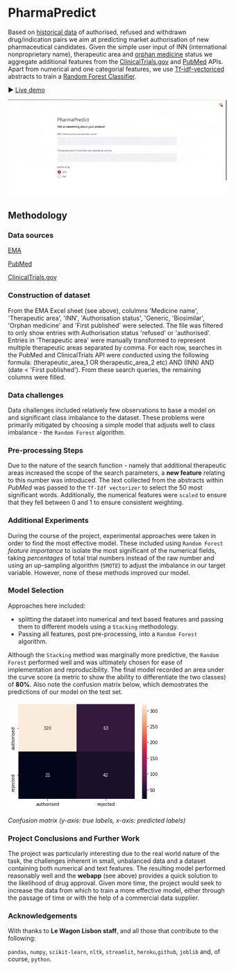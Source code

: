 # PharmaPredict
Based on [historical data](https://www.ema.europa.eu/en/medicines/download-medicine-data) of authorised, refused and withdrawn drug/indication pairs we aim at predicting market authorisation of new pharmaceutical candidates. Given the simple user input of INN (international nonproprietary name), therapeutic area and [orphan medicine](https://en.wikipedia.org/wiki/Orphan_drug) status we aggregate additional features from the [ClinicalTrials.gov](https://clinicaltrials.gov/api/) and [PubMed](https://www.ncbi.nlm.nih.gov/home/develop/api/) APIs. Apart from numerical and one categorial features, we use [Tf-idf-vectoriced](https://scikit-learn.org/stable/modules/feature_extraction.html#tfidf-term-weighting) abstracts to train a [Random Forest Classifier](https://scikit-learn.org/stable/modules/ensemble.html#random-forests).

▶ [Live demo](https://pharmapredict.herokuapp.com/)

![](demo.gif)

## Methodology
### Data sources
[EMA](https://www.ema.europa.eu/en/medicines/download-medicine-data)

[PubMed](https://pubmed.ncbi.nlm.nih.gov/)

[ClinicalTrials.gov](https://clinicaltrials.gov/)

### Construction of dataset
From the EMA Excel sheet (see above), colulmns 'Medicine name', 'Therapeutic area', 'INN', 'Authorisation status', 'Generic, 'Biosimilar', 'Orphan medicine' and 'First published' were selected. The file was filtered to only show entries with Authorisation status 'refused' or 'authorised'.
Entries in 'Therapeutic area' were manually transformed to represent multiple therapeutic areas separated by comma.
For each row, searches in the PubMed and ClinicalTrials API were conducted using the following formula: (therapeutic_area_1 OR therapeutic_area_2 etc) AND (INN) AND (date < 'First published'). From these search queries, the remaining columns were filled.

### Data challenges

Data challenges included relatively few observations to base a model on and  significant class imbalance to the dataset.
These problems were primarily mitigated by choosing a simple model that adjusts well to class imbalance - the `Random Forest`
algorithm.

### Pre-processing Steps

Due to the nature of the search function - namely that additional therapeutic areas increased the scope of the search parameters,
a **new feature** relating to this number was introduced. The text collected from the abstracts within *PubMed* was passed to
the `Tf-Idf vectorizer` to select the 50 most significant words. Additionally, the numerical features were `scaled` to ensure
that they fell between 0 and 1 to ensure consistent weighting.

### Additional Experiments

During the course of the project, experimental approaches were taken in order to find the most effective model. These included
using `Random Forest` *feature importance* to isolate the most significant of the numerical fields, taking *percentages* of
total trial numbers instead of the raw number and using an up-sampling algorithm (`SMOTE`) to adjust the imbalance in our target
variable. However, none of these methods improved our model.

### Model Selection

Approaches here included:

  - splitting the dataset into numerical and text based features and passing them to different models using a `Stacking` methodology.
  - Passing all features, post pre-processing, into a `Random Forest` algorithm.

Although the `Stacking` method was marginally more predictive, the `Random Forest` performed well and was ultimately chosen
for ease of implementation and reproducibility. The final model recorded an area under the curve score (a metric to show the
ability to differentiate the two classes) of **80%**. Also note the confusion matrix below, which demostrates the predictions of our model on the test set.

![](confusion_matrix.png)

*Confusion matrix (y-axis: true labels, x-axis: predicted labels)*

### Project Conclusions and Further Work

The project was particularly interesting due to the real world nature of the task, the challenges inherent in small,
unbalanced data and a dataset containing both numerical and text features. The resulting model performed reasonably well and
the **webapp** (see above) provides a quick solution to the likelihood of drug approval. Given more time, the project would
seek to increase the data from which to train a more effective model, either through the passage of time or with the help of
a commercial data supplier.

### Acknowledgements

With thanks to **Le Wagon Lisbon staff**, and all those that contribute to the following:

`pandas`, `numpy`, `scikit-learn`, `nltk`, `streamlit`, `heroku`,`github`, `joblib` and, of course, `python`.
